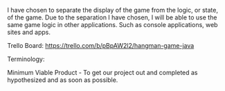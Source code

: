 I have chosen to separate the display of the game from the logic, or state, of the game. Due to the separation
I have chosen, I will be able to use the same game logic in other applications. Such as console applications, web sites and apps.




Trello Board: https://trello.com/b/pBpAW2l2/hangman-game-java

Terminology:

Minimum Viable Product - To get our project out and completed as hypothesized and as soon as possible.
